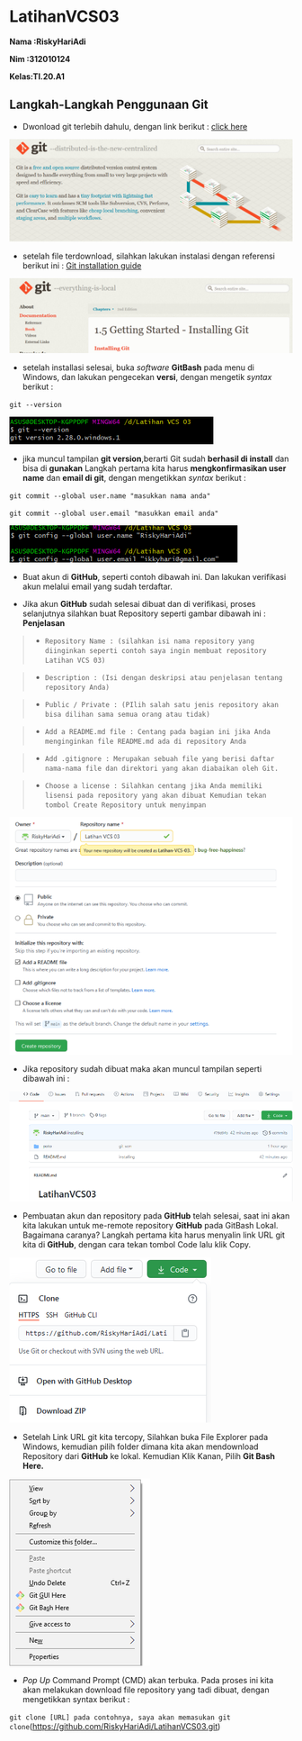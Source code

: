 # LatihanVCS03

**Nama :RiskyHariAdi** <br>

**Nim  :312010124** <br>

**Kelas:TI.20.A1** <br>

## Langkah-Langkah Penggunaan Git

* Dwonload git terlebih dahulu, dengan link berikut : [click here](https://git-scm.com) <br>

![gitscm](poto/GitScm.png)

* setelah file terdownload, silahkan lakukan instalasi dengan referensi berikut ini : [Git installation guide](https://git-scm.com/book/en/v2/Getting-Started-Installing-Git) <br>


![installing](poto/installing.png) <br>

* setelah installasi selesai, buka *software* **GitBash** pada menu di Windows, dan lakukan pengecekan **versi**, dengan mengetik *syntax* berikut : <br>

`git --version` <br>

![git version](poto/version.png) <br>

* jika muncul tampilan **git version**,berarti Git sudah **berhasil di install** dan bisa di **gunakan** Langkah pertama kita harus **mengkonfirmasikan user name** dan **email di git**, dengan mengetikkan *syntax* berikut : <br>

`git commit --global user.name "masukkan nama anda"` <br>

`git commit --global user.email "masukkan email anda"` <br>

![Git Config](poto/gitnamaemailbaru.png) <br>

* Buat akun di **GitHub**, seperti contoh dibawah ini. Dan lakukan verifikasi akun melalui email yang sudah terdaftar.

* Jika akun  **GitHub** sudah selesai dibuat dan di verifikasi, proses selanjutnya silahkan buat Repository seperti gambar dibawah ini : <br>
**Penjelasan**

> * `Repository Name : (silahkan isi nama repository yang diinginkan seperti contoh saya ingin membuat repository Latihan VCS 03)` <br>

> * `Description : (Isi dengan deskripsi atau penjelasan tentang repository Anda)` <br>

> * `Public / Private : (PIlih salah satu jenis repository akan bisa dilihan sama semua orang atau tidak)` <br>

> * `Add a README.md file : Centang pada bagian ini jika Anda menginginkan file README.md ada di repository Anda` <br>

> * `Add .gitignore : Merupakan sebuah file yang berisi daftar nama-nama file dan direktori yang akan diabaikan oleh Git.` <br>

> * `Choose a license : Silahkan centang jika Anda memiliki lisensi pada repository yang akan dibuat Kemudian tekan tombol Create Repository untuk menyimpan` <br>

![Nama Repository](poto/githubrepisotory.png) <br>

* Jika repository sudah dibuat maka akan muncul tampilan seperti dibawah ini : <br>

![Akun File Baru](poto/hasilfile.png) <br>

* Pembuatan akun dan repository pada **GitHub** telah selesai, saat ini akan kita lakukan untuk me-remote repository **GitHub** pada GitBash Lokal. Bagaimana caranya? Langkah pertama kita harus menyalin link URL git kita di **GitHub**, dengan cara tekan tombol Code lalu klik Copy. <br> 

![Clone](poto/githublink.png) <br>

* Setelah Link URL git kita tercopy, Silahkan buka File Explorer pada Windows, kemudian pilih folder dimana kita akan mendownload Repository dari **GitHub** ke lokal. Kemudian Klik Kanan, Pilih **Git Bash Here.** <br>

![GitBash](poto/visual.png) <br>

*  *Pop Up* Command Prompt (CMD) akan terbuka. Pada proses ini kita akan melakukan download file repository yang tadi dibuat, dengan mengetikkan syntax berikut : <br>

`git clone [URL] pada contohnya, saya akan memasukan git clone`(https://github.com/RiskyHariAdi/LatihanVCS03.git)
